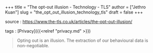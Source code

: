 +++
title = "The opt-out illusion - Technology - TLS"
author = ["Jethro Kuan"]
slug = "the_opt_out_illusion_technology_tls"
draft = false
+++

source
: <https://www.the-tls.co.uk/articles/the-opt-out-illusion/>

tags
: [Privacy]({{<relref "privacy.md" >}})

> Opting out is an illusion. The extraction of our behavioural data is non-negotiable.
